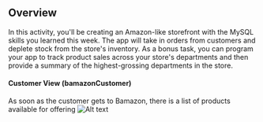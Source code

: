 ## Overview
In this activity, you'll be creating an Amazon-like storefront with the MySQL skills you learned this week. The app will take in orders from customers and deplete stock from the store's inventory. As a bonus task, you can program your app to track product sales across your store's departments and then provide a summary of the highest-grossing departments in the store.

#### Customer View (bamazonCustomer)
As soon as the customer gets to Bamazon, there is a list of products available for offering
![Alt text](/screenshots/customer/customer_productlist.png?raw=true "Customer Initial View")
